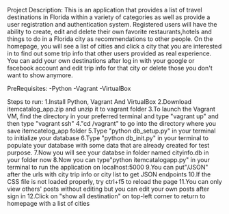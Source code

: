 Project Description:
This is an application that provides a list of travel destinations in Florida within a variety of categories as well as provide a user registration and authentication system. 
Registered users will have the ability to create, edit and delete their own favorite restaurants,hotels and things to do in a Florida city as recommendations to other people.
On the homepage, you will see a list of cities and click a city that you are interested in to find out some trip info that other users provided as real experience. 
You can add your own destinations after log in with your google or facebook account and edit trip info for that city or delete those you don't want to show anymore.

PreRequisites:
-Python
-Vagrant
-VirtualBox

Steps to run:
1.Install Python, Vagrant And VirtualBox
2.Download itemcatalog_app.zip and unzip it to vagrant folder
3.To launch the Vagrant VM, find the directory in your preferred terminal and type "vagrant up" and then type "vagrant ssh" 
4."cd /vagrant" to go into the directory where you save itemcatelog_app folder
5.Type "python db_setup.py" in your terminal to initialize your database
6.Type "python db_init.py" in your terminal to populate your database with some data that are already created for test purpose.
7.Now you will see your databse in folder named cityinfo.db in your folder now
8.Now you can type"python itemcatalogapp.py" in your terminal to run the application on localhost:5000
9.You can put"/JSON" after the urls with city trip info or city list to get JSON endpoints
10.If the CSS file is not loaded properly, try ctrl+f5 to reload the page
11.You can only view others' posts without editing but you can edit your own posts after sign in
12.Click on "show all destination" on top-left corner to return to homepage with a list of cities

